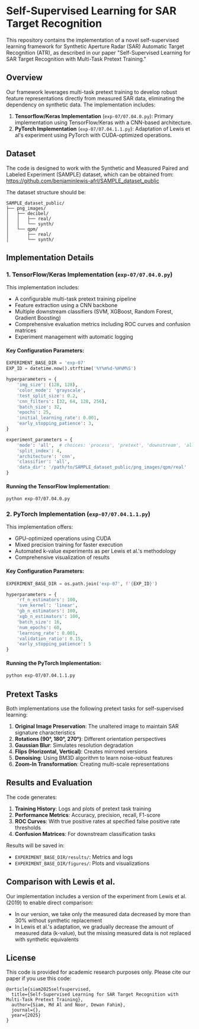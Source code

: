 # Self-Supervised Learning for SAR Target Recognition

This repository contains the implementation of a novel self-supervised learning framework for Synthetic Aperture Radar (SAR) Automatic Target Recognition (ATR), as described in our paper "Self-Supervised Learning for SAR Target Recognition with Multi-Task Pretext Training."

## Overview

Our framework leverages multi-task pretext training to develop robust feature representations directly from measured SAR data, eliminating the dependency on synthetic data. The implementation includes:

1. **Tensorflow/Keras Implementation** (`exp-07/07.04.0.py`): Primary implementation using TensorFlow/Keras with a CNN-based architecture.
2. **PyTorch Implementation** (`exp-07/07.04.1.1.py`): Adaptation of Lewis et al's experiment using PyTorch with CUDA-optimized operations.

## Dataset

The code is designed to work with the Synthetic and Measured Paired and Labeled Experiment (SAMPLE) dataset, which can be obtained from:
https://github.com/benjaminlewis-afrl/SAMPLE_dataset_public

The dataset structure should be:
```
SAMPLE_dataset_public/
├── png_images/
│   ├── decibel/
│   │   ├── real/
│   │   └── synth/
│   └── qpm/
│       ├── real/
│       └── synth/
```

## Implementation Details

### 1. TensorFlow/Keras Implementation (`exp-07/07.04.0.py`)

This implementation includes:

- A configurable multi-task pretext training pipeline
- Feature extraction using a CNN backbone
- Multiple downstream classifiers (SVM, XGBoost, Random Forest, Gradient Boosting)
- Comprehensive evaluation metrics including ROC curves and confusion matrices
- Experiment management with automatic logging

#### Key Configuration Parameters:

```python
EXPERIMENT_BASE_DIR = 'exp-07'
EXP_ID = datetime.now().strftime('%Y%m%d-%H%M%S')

hyperparameters = {
    'img_size': (128, 128),
    'color_mode': 'grayscale',
    'test_split_size': 0.2,
    'cnn_filters': [32, 64, 128, 256],
    'batch_size': 32,
    'epochs': 25,
    'initial_learning_rate': 0.001,
    'early_stopping_patience': 3,
}

experiment_parameters = {
    'mode': 'all',  # choices: 'process', 'pretext', 'downstream', 'all'
    'split_index': 4,
    'architecture': 'cnn',
    'classifier': 'all',
    'data_dir': '/path/to/SAMPLE_dataset_public/png_images/qpm/real'
}
```

#### Running the TensorFlow Implementation:

```bash
python exp-07/07.04.0.py
```

### 2. PyTorch Implementation (`exp-07/07.04.1.1.py`)

This implementation offers:

- GPU-optimized operations using CUDA
- Mixed precision training for faster execution
- Automated k-value experiments as per Lewis et al.'s methodology
- Comprehensive visualization of results

#### Key Configuration Parameters:

```python
EXPERIMENT_BASE_DIR = os.path.join('exp-07', f'{EXP_ID}')

hyperparameters = {
    'rf_n_estimators': 100,
    'svm_kernel': 'linear',
    'gb_n_estimators': 100,
    'xgb_n_estimators': 100,
    'batch_size': 16,
    'num_epochs': 60,
    'learning_rate': 0.001,
    'validation_ratio': 0.15,
    'early_stopping_patience': 5
}
```

#### Running the PyTorch Implementation:

```bash
python exp-07/07.04.1.1.py
```

## Pretext Tasks

Both implementations use the following pretext tasks for self-supervised learning:

1. **Original Image Preservation**: The unaltered image to maintain SAR signature characteristics
2. **Rotations (90°, 180°, 270°)**: Different orientation perspectives
3. **Gaussian Blur**: Simulates resolution degradation
4. **Flips (Horizontal, Vertical)**: Creates mirrored versions
5. **Denoising**: Using BM3D algorithm to learn noise-robust features
6. **Zoom-In Transformation**: Creating multi-scale representations

## Results and Evaluation

The code generates:

1. **Training History**: Logs and plots of pretext task training
2. **Performance Metrics**: Accuracy, precision, recall, F1-score
3. **ROC Curves**: With true positive rates at specified false positive rate thresholds
4. **Confusion Matrices**: For downstream classification tasks

Results will be saved in:
- `EXPERIMENT_BASE_DIR/results/`: Metrics and logs
- `EXPERIMENT_BASE_DIR/figures/`: Plots and visualizations

## Comparison with Lewis et al.

Our implementation includes a version of the experiment from Lewis et al. (2019) to enable direct comparison:
- In our version, we take only the measured data decreased by more than 30% without synthetic replacement
- In Lewis et al.'s adaptation, we gradually decrease the amount of measured data (k-value), but the missing measured data is not replaced with synthetic equivalents

## License

This code is provided for academic research purposes only. Please cite our paper if you use this code:

```
@article{siam2025selfsupervised,
  title={Self-Supervised Learning for SAR Target Recognition with Multi-Task Pretext Training},
  author={Siam, Md Al and Noor, Dewan Fahim},
  journal={},
  year={2025}
}
```

<!-- ## Acknowledgments

This work is supported by the funds provided by the National Science Foundation and by DoD OUSD (R&E) under Cooperative Agreement PHY-2229929 (The NSF AI Institute for Artificial and Natural Intelligence). -->